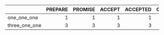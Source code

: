 |               |   PREPARE |   PROMISE |   ACCEPT |   ACCEPTED |   CONFIRMATION |   DECIDE |
|:--------------|----------:|----------:|---------:|-----------:|---------------:|---------:|
| one_one_one   |         1 |         1 |        1 |          1 |              1 |        1 |
| three_one_one |         3 |         3 |        3 |          3 |              1 |        3 |
